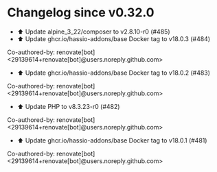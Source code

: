 # Changelog since v0.32.0
- ⬆️ Update alpine_3_22/composer to v2.8.10-r0 (#485) 
- ⬆️ Update ghcr.io/hassio-addons/base Docker tag to v18.0.3 (#484)

Co-authored-by: renovate[bot] <29139614+renovate[bot]@users.noreply.github.com> 
- ⬆️ Update ghcr.io/hassio-addons/base Docker tag to v18.0.2 (#483)

Co-authored-by: renovate[bot] <29139614+renovate[bot]@users.noreply.github.com> 
- ⬆️ Update PHP to v8.3.23-r0 (#482)

Co-authored-by: renovate[bot] <29139614+renovate[bot]@users.noreply.github.com> 
- ⬆️ Update ghcr.io/hassio-addons/base Docker tag to v18.0.1 (#481)

Co-authored-by: renovate[bot] <29139614+renovate[bot]@users.noreply.github.com> 
